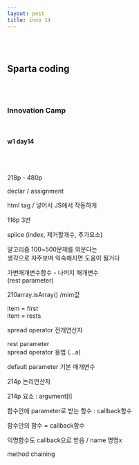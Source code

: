 ```yaml
---
layout: post
title: inno 14
---
```


<br><br>

## Sparta coding

<br><br>

### Innovation Camp

<br>

#### w1 day14

<br><br>

218p - 480p

declar / assignment

html tag / 넣어서 JS에서 작동하게

116p 3번

splice (index, 제거할개수, 추가요소)

알고리즘 100~500문제를 외운다는<br>
생각으로 자주보며 익숙해지면 도움이 될거다

가변매개변수함수 - 나머지 매개변수<br>
(rest parameter)

210array.isArray() /mim값

item = first <br>
item = rests

spread operator 전개연산자

rest parameter<br>
spread operator 용법
(...a)

default parameter 기본 매개변수

214p 논리연산자

214p 요소 : argument[i]

함수안에 parameter로 받는 함수 : callback함수

함수안의 함수 = callback함수

익명함수도 callback으로 받음 / name 명명x

method chaining
